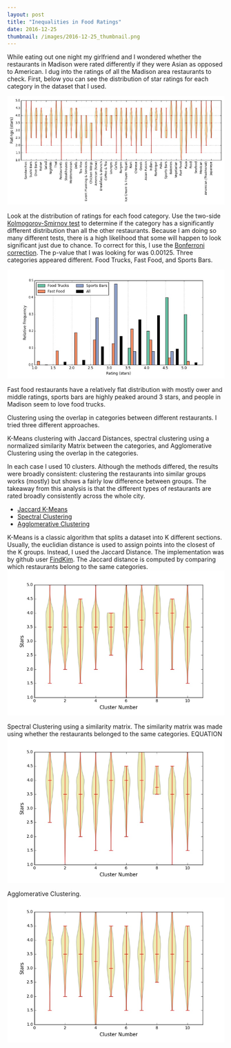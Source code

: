 ```yaml
---
layout: post
title: "Inequalities in Food Ratings"
date: 2016-12-25
thumbnail: /images/2016-12-25_thumbnail.png
---
```


While eating out one night my girlfriend and I wondered whether the restaurants in Madison were rated differently if they were Asian as opposed to American. I dug into the ratings of all the Madison area restaurants to check. First, below you can see the distribution of star ratings for each category in the dataset that I used.

![Distribution of Ratings](/images/ratings/all_ratings.jpeg)

Look at the distribution of ratings for each food category. Use the two-side [Kolmogorov-Smirnov test](https://en.wikipedia.org/wiki/Kolmogorov%E2%80%93Smirnov_test) to determine if the category has a significantly different distribution than all the other restaurants. Because I am doing so many different tests, there is a high likelihood that some will happen to look significant just due to chance. To correct for this, I use the [Bonferroni correction](https://en.wikipedia.org/wiki/Bonferroni_correction). The p-value that I was looking for was 0.00125. Three categories appeared different. Food Trucks, Fast Food, and Sports Bars.

![Distribution of Ratings](/images/ratings/relative_ratings.jpeg)

Fast food restaurants have a relatively flat distribution with mostly ower and middle ratings, sports bars are highly peaked around 3 stars, and people in Madison seem to love food trucks.


Clustering using the overlap in categories between different restaurants. I tried three different approaches.

K-Means clustering with Jaccard Distances, spectral clustering using a normalized similarity Matrix between the categories, and Agglomerative Clustering using the overlap in the categories.

In each case I used 10 clusters. Although the methods differed, the results were broadly consistent: clustering the restaurants into similar groups works (mostly) but shows a fairly low difference between groups. The takeaway from this analysis is that the different types of restaurants are rated broadly consistently across the whole city.

<div class="tabbable">
  <ul class="nav nav-tabs">
    <li class="active"><a href="#tab1" data-toggle="tab">Jaccard K-Means</a></li>
    <li><a href="#tab2" data-toggle="tab">Spectral Clustering</a></li>
    <li><a href="#tab3" data-toggle="tab">Agglomerative Clustering</a></li>
  </ul>
  <div class="tab-content">
    <div class="tab-pane active" id="tab1">
      <p>K-Means is a classic algorithm that splits a dataset into K different sections. Usually, the euclidian distance is used to assign points into the closest of the K groups. Instead, I used the Jaccard Distance. The implementation was by github user <a href="https://github.com/FindKim/Jaccard-K-Means">FindKim</a>. The Jaccard distance is computed by comparing which restaurants belong to the same categories.
      <img src="/images/ratings/jaccard_kmeans_restaurants_dist.jpeg" alt="Violin_Jaccard_Groups" style="width:750px;">
      </p>
    </div>
    <div class="tab-pane" id="tab2">
      <p>Spectral Clustering using a similarity matrix. The similarity matrix was made using whether the restaurants belonged to the same categories. EQUATION
      <img src="/images/ratings/spectral_restaurants_dist.jpeg" alt="Violin Spectral Groups" style="width:750px;">
      </p>
    </div>
    <div class="tab-pane" id="tab3">
      <p>Agglomerative Clustering.
      <img src="/images/ratings/AC_restaurants_dist.jpeg" alt="Violin AC Groups" style="width:750px;">
      </p>
    </div>
  </div>
</div>

